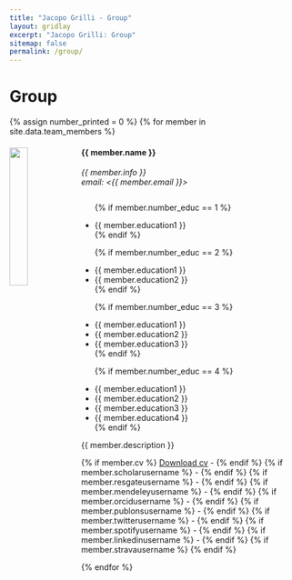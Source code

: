 ```yaml
---
title: "Jacopo Grilli - Group"
layout: gridlay
excerpt: "Jacopo Grilli: Group"
sitemap: false
permalink: /group/
---
```


# Group

<!-- **We are  looking for new PhD students, Postdocs, and Master students to join the team** [(see openings)]({{ site.url }}{{ site.baseurl }}/vacancies) **!**-->


<!--Jump to [staff](#staff), [master and bachelor students](#master-and-bachelor-students), [alumni](#alumni), [administrative support](#administrative-support), [lab visitors](#lab-visitors).-->

<!--## Staff-->
{% assign number_printed = 0 %}
{% for member in site.data.team_members %}

<!--{% assign even_odd = number_printed | modulo: 2 %}-->

<!--{% if even_odd == 0 %}-->
<div class="row">
<!--{% endif %}-->

<div class="col-sm-12 clearfix">
  <img src="{{ site.url }}{{ site.baseurl }}/images/teampic/{{ member.photo }}" class="img-responsive" width="25%" style="float: left" />
  <h4>{{ member.name }}</h4>
  <i>{{ member.info }}<br>email: <{{ member.email }}></i>
  <ul style="overflow: hidden">
  
  {% if member.number_educ == 1 %}
  <li> {{ member.education1 }} </li>
  {% endif %}
  
  {% if member.number_educ == 2 %}
  <li> {{ member.education1 }} </li>
  <li> {{ member.education2 }} </li>
  {% endif %}
  
  {% if member.number_educ == 3 %}
  <li> {{ member.education1 }} </li>
  <li> {{ member.education2 }} </li>
  <li> {{ member.education3 }} </li>
  {% endif %}
  
  {% if member.number_educ == 4 %}
  <li> {{ member.education1 }} </li>
  <li> {{ member.education2 }} </li>
  <li> {{ member.education3 }} </li>
  <li> {{ member.education4 }} </li>
  {% endif %}
  
  </ul>

  <p style="text-align: justify">
  {{ member.description }}
  </p>



<!-- CUSTOMIZE --->


<p>
{% if member.cv %} <a target="_blank" href="{{ site.url }}{{ site.baseurl }}/images/teamcv/{{ member.cv }}">
<i class="fa fa-file-pdf-o"></i>  Download cv</a> - {% endif %} {% if member.scholarusername %} <a target="_blank" href="http://scholar.google.com/citations?user={{ member.scholarusername }}" class="waves-effect waves-teal btn-flat my-google-scholar-link" data-tooltip="google scholar" ><i class="ai ai-google-scholar"></i></a> - {% endif %} {% if member.resgateusername %} <a target="_blank" href="http://www.researchgate.net/profile/{{ member.resgateusername }}" class="waves-effect waves-teal btn-flat my-researchgate-link" data-tooltip="researchgate" ><i class="ai ai-researchgate"></i> </a> - {% endif %} {% if member.mendeleyusername %}<a target="_blank" href="https://www.mendeley.com/profiles/{{ member.mendeleyusername }}" class="waves-effect waves-teal btn-flat my-mendeley-link" data-tooltip="mendeley" ><i class="ai ai-mendeley"></i></a> -  {% endif %} {% if  member.orcidusername %}<a target="_blank" href="http://orcid.org/{{ member.orcidusername }}" class="waves-effect waves-teal btn-flat my-orcid-link" data-tooltip="orcid"><i class="ai ai-orcid"></i></a> - {% endif %} {% if member.publonsusername %}<a target="_blank" href="https://publons.com/a/{{ member.publonsusername }}" class="waves-effect waves-teal btn-flat my-publons-link" data-tooltip="publons"><i class="ai ai-publons"></i></a> - {% endif %} {% if member.twitterusername %}<a target="_blank" href="https://twitter.com/{{ member.twitterusername }}" class="waves-effect waves-teal btn-flat my-twitter-link" data-tooltip="twitter"><i class="fa fa-twitter"></i></a> - {% endif %} {% if member.spotifyusername  %}<a target="_blank" href="https://open.spotify.com/artist/{{ member.spotifyusername }}" class="waves-effect waves-teal btn-flat my-spotify-link"  data-tooltip="spotify"><i class="fab fa-spotify"></i></a> - {% endif %} {% if member.linkedinusername %}<a target="_blank" href="http://www.linkedin.com/pub/{{ member.linkedinusername }}" class="waves-effect waves-teal btn-flat my-linkedin-link" data-tooltip="linkedin"><i class="fa fa-linkedin"></i></a> -  {% endif %} {% if member.stravausername  %}<a target="_blank" href="https://www.strava.com/athletes/{{ member.stravausername }}" class="waves-effect waves-teal btn-flat my-strava-link"  data-tooltip="strava"><i class="fab fa-strava"></i></a> {% endif %} 
</p>

</div>

<!--{% assign number_printed = number_printed | plus: 1 %}-->

<!--{% if even_odd == 1 %}-->
</div>
<!--{% endif %}-->


{% endfor %}

<!--{% assign even_odd = number_printed | modulo: 2 %}-->
<!--{% if even_odd == 1 %}-->
<!--</div>-->
<!--{% endif %}-->


<!--- OLD FROM TEMPLATE --->

<!--## Master and Bachelor Students -->
<!--{% assign number_printed = 0 %}-->
<!--{% for member in site.data.students %}-->

<!--{% assign even_odd = number_printed | modulo: 2 %}-->

<!--{% if even_odd == 0 %}-->
<!--<div class="row">-->
<!--{% endif %}-->

<!--<div class="col-sm-6 clearfix">-->
<!--  <h4>{{ member.name }}</h4>-->
<!--  <i>{{ member.info }}<br>email: <{{ member.email }}></i>-->
<!--  <ul style="overflow: hidden">-->
<!--  -->
<!--  {% if member.number_educ == 1 %}-->
<!--  <li> {{ member.education1 }} </li>-->
<!--  {% endif %}-->
<!--  -->
<!--  {% if member.number_educ == 2 %}-->
<!--  <li> {{ member.education1 }} </li>-->
<!--  <li> {{ member.education2 }} </li>-->
<!--  {% endif %}-->
<!--  -->
<!--  {% if member.number_educ == 3 %}-->
<!--  <li> {{ member.education1 }} </li>-->
<!--  <li> {{ member.education2 }} </li>-->
<!--  <li> {{ member.education3 }} </li>-->
<!--  {% endif %}-->
<!--  -->
<!--  {% if member.number_educ == 4 %}-->
<!--  <li> {{ member.education1 }} </li>-->
<!--  <li> {{ member.education2 }} </li>-->
<!--  <li> {{ member.education3 }} </li>-->
<!--  <li> {{ member.education4 }} </li>-->
<!--  {% endif %}-->
<!--  -->
<!--  </ul>-->
<!--</div>-->

<!--{% assign number_printed = number_printed | plus: 1 %}-->

<!--{% if even_odd == 1 %}-->
<!--</div>-->
<!--{% endif %}-->

<!--{% endfor %}-->

<!--{% assign even_odd = number_printed | modulo: 2 %}-->
<!--{% if even_odd == 1 %}-->
<!--</div>-->
<!--{% endif %}-->


<!--## Alumni-->
<!--<table align="center" style="width:100%">-->
<!--<tr><th>Visitors</th>-->
<!--    <th>Master Students</th> -->
<!--    <th>Bachelor Students</th>-->
<!--  </tr>-->
<!--  <tr>-->
<!--    <td>Nikolaos Iliopoulos, Spring 2016</td>-->
<!--    <td>Oliver Ostojic, Spring 2016</td>-->
<!--    <td>Joey Braspenning, Spring 2017</td>-->
<!--  </tr>-->
<!--  <tr>-->
<!--    <td>Vitaly Feedosev, all of 2016</td>-->
<!--    <td>Farshaad Hoeseni, Fall 2015</td>-->
<!--    <td>Margot Leemker, Spring 2017</td>-->
<!--  </tr>-->
<!--  <tr>-->
<!--    <td></td>-->
<!--    <td></td>-->
<!--    <td>Sietske Lensen, Spring 2017</td>-->
<!--  </tr>-->
<!--  <tr>-->
<!--    <td></td>-->
<!--    <td></td>-->
<!--    <td>Alexander Vanstone, Spring 2016</td>-->
<!--  </tr>-->
<!--  <tr>-->
<!--    <td></td>-->
<!--    <td></td>-->
<!--    <td>Tjerk Benschop, Spring 2016</td>-->
<!--  </tr>-->
<!--  <tr>-->
<!--    <td></td>-->
<!--    <td></td>-->
<!--    <td>Arjo Andringa, Spring 2016</td>-->
<!--  </tr>-->
<!--  <tr>-->
<!--    <td></td>-->
<!--    <td></td>-->
<!--    <td>Daniëlle van Klink, Spring 2016</td>-->
<!--  </tr>-->
<!--</table>-->

<!--## Administrative Support-->
<!--<a href="mailto:Rijsewijk@Physics.LeidenUniv.nl">Ellie van Rijsewijk</a> is helping us (and other groups) with administration.-->

<!--## Lab Guests-->

<!--[Amir Safavi-Naeini](http://stanford.edu/~safavi/) (Stanford), summer 2015-->

<!--[Mark H Fischer](https://people.phys.ethz.ch/~mfischer/) (Weizmann Institute of Science), fall 2015-->

<!--[Alexander Ako Khajetoorians](http://www.ru.nl/spm) (Radboud University), fall 2015-->

<!--[Mohammad Hamidian](http://www.mhamidian.com) (Harvard->UC Davis), spring 2016-->

<!--[Ivan Bozovic](https://www.bnl.gov/cmpmsd/mbe/default.asp) (BNL / Yale), spring 2016-->

<!--[Freek Massee](http://www.fmassee.nl) (Paris), spring 2016-->

<!--[Felix Baumberger](http://dqmp.unige.ch/baumberger/) (Geneva), spring 2016-->

<!--[Jasper van Wezel](http://www.jvanwezel.com/) (UvA), summer 2016-->
